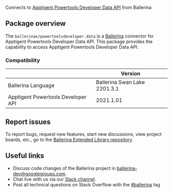 Connects to [Apptigent Powertools Developer Data API](https://portal.apptigent.com/node/612) from Ballerina

## Package overview
The `ballerinax/powertoolsdeveloper.data` is a [Ballerina](https://ballerina.io/) connector for Apptigent Powertools Developer Data API.
This package provides the capability to access Apptigent Powertools Developer Data API.

### Compatibility
|                                     | Version                         |
|-------------------------------------|---------------------------------|
| Ballerina Language                  | Ballerina Swan Lake 2201.3.1      | 
| Apptigent Powertools Developer API  | 2021.1.01                       |

## Report issues
To report bugs, request new features, start new discussions, view project boards, etc., go to the [Ballerina Extended Library repository](https://github.com/ballerina-platform/ballerina-extended-library)

## Useful links
- Discuss code changes of the Ballerina project in [ballerina-dev@googlegroups.com](mailto:ballerina-dev@googlegroups.com).
- Chat live with us via our [Slack channel](https://ballerina.io/community/slack/).
- Post all technical questions on Stack Overflow with the [#ballerina](https://stackoverflow.com/questions/tagged/ballerina) tag
